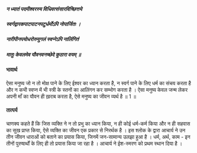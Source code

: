 ##### न ध्यातं पदमीश्वरस्य विधिवत्संसारविच्छित्तये
##### स्वर्गद्वारकपाटपाटनपटुर्धर्मोऽपि नोपार्जितः ।
##### नारीपीनपयोधरोरुयुगलं स्वप्नेऽपि नालिंगितं
##### मातुः केवलमेव यौवनवनच्छेदे कुठारा वयम् ॥

#### भावार्थ

ऐसा मनुष्य जो न तो मोक्ष पाने के लिए ईश्वर का ध्यान करता है, न स्वर्ग पाने के लिए धर्म का संचय करता है और न कभी स्वप्न में भी स्त्री के स्तनों का आलिंगन कर सम्भोग करता है । ऐसा मनुष्य केवल जन्म लेकर अपनी माँ का यौवन ही ख़राब करता है, ऐसे मनुष्य का जीवन व्यर्थ है ॥ 1 ॥

#### तात्पर्य

चाणक्य कहते हैं कि जिस व्यक्ति ने न तो प्रभु का ध्यान किया, न ही कोई धर्म-कर्म किया और न ही सहवास का सुख प्राप्त किया, ऐसे व्यक्ति का जीवन एक प्रकार से निरर्थक है । इस श्लोक के द्वारा आचार्य ने उन तीन जीवन धाराओं को बताने का प्रयास किया, जिनमें जन-सामान्य उलझा हुआ है । धर्म, अर्थ, काम - इन तीनों पुरुषार्थों के लिए ही तो प्रयास किया जा रहा है । आचार्य ने ईश-स्मरण को प्रथम स्थान दिया है ।